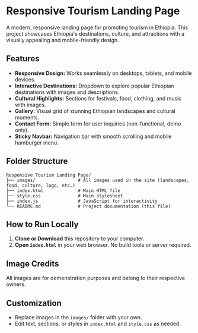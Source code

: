 # Responsive Tourism Landing Page

A modern, responsive landing page for promoting tourism in Ethiopia. This project showcases Ethiopia's destinations, culture, and attractions with a visually appealing and mobile-friendly design.

## Features
- **Responsive Design:** Works seamlessly on desktops, tablets, and mobile devices.
- **Interactive Destinations:** Dropdown to explore popular Ethiopian destinations with images and descriptions.
- **Cultural Highlights:** Sections for festivals, food, clothing, and music with images.
- **Gallery:** Visual grid of stunning Ethiopian landscapes and cultural moments.
- **Contact Form:** Simple form for user inquiries (non-functional, demo only).
- **Sticky Navbar:** Navigation bar with smooth scrolling and mobile hamburger menu.

## Folder Structure
```
Responsive Tourism Landing Page/
├── images/                # All images used in the site (landscapes, food, culture, logo, etc.)
├── index.html             # Main HTML file
├── style.css              # Main stylesheet
├── index.js               # JavaScript for interactivity
└── README.md              # Project documentation (this file)
```

## How to Run Locally
1. **Clone or Download** this repository to your computer.
2. **Open `index.html`** in your web browser. No build tools or server required.

## Image Credits
All images are for demonstration purposes and belong to their respective owners.

## Customization
- Replace images in the `images/` folder with your own.
- Edit text, sections, or styles in `index.html` and `style.css` as needed.
